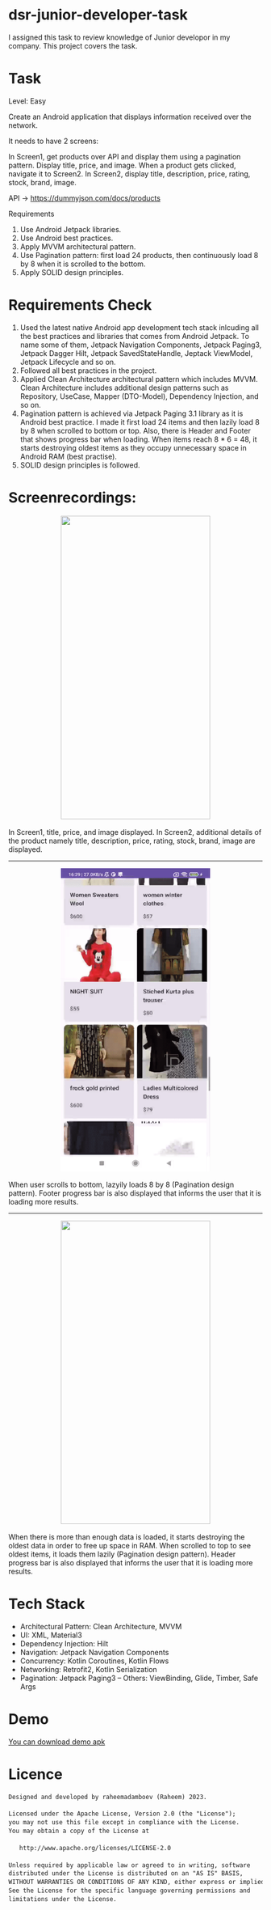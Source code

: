 # dsr-junior-developer-task

I assigned this task to review knowledge of Junior developor in my company. This project covers the task.

# Task

Level: Easy

Create an Android application that displays information received over the network.

It needs to have 2 screens:  

In Screen1, get products over API and display them using a pagination pattern. Display title, price, and image. When a product gets clicked, navigate it to Screen2. In Screen2, display title, description, price, rating, stock, brand, image.

API -> https://dummyjson.com/docs/products

Requirements

1. Use Android Jetpack libraries.
2. Use Android best practices.
3. Apply MVVM architectural pattern.
4. Use Pagination pattern: first load 24 products, then continuously load 8 by 8 when it is scrolled to the bottom.
5. Apply SOLID design principles.

# Requirements Check

1. Used the latest native Android app development tech stack inlcuding all the best practices and libraries that comes from Android Jetpack. To name some of them, Jetpack Navigation Components, Jetpack Paging3, Jetpack Dagger Hilt, Jetpack SavedStateHandle, Jeptack ViewModel, Jetpack Lifecycle and so on.
2. Followed all best practices in the project.
3. Applied Clean Architecture architectural pattern which includes MVVM. Clean Architecture includes additional design patterns such as Repository, UseCase, Mapper (DTO-Model), Dependency Injection, and so on.
4. Pagination pattern is achieved via Jetpack Paging 3.1 library as it is Android best practice. I made it first load 24 items and then lazily load 8 by 8 when scrolled to bottom or top. Also, there is Header and Footer that shows progress bar when loading. When items reach 8 * 6 = 48, it starts destroying oldest items as they occupy unnecessary space in Android RAM (best practise).
5. SOLID design principles is followed.

# Screenrecordings:

<p align="center">
    <img width="296" height="600" src="https://github.com/raheemadamboev/dsr-junior-developer-task/blob/master/banner_3.gif" >
</p>

In Screen1, title, price, and image displayed. In Screen2, additional details of the product namely title, description, price, rating, stock, brand, image are displayed.

---

<p align="center">
    <img width="296" height="600" src="https://github.com/raheemadamboev/dsr-junior-developer-task/blob/master/banner_1.gif" >
</p>

When user scrolls to bottom, lazyily loads 8 by 8 (Pagination design pattern). Footer progress bar is also displayed that informs the user that it is loading more results.

---

<p align="center">
    <img width="296" height="600" src="https://github.com/raheemadamboev/dsr-junior-developer-task/blob/master/banner_2.gif" >
</p>

When there is more than enough data is loaded, it starts destroying the oldest data in order to free up space in RAM. When scrolled to top to see oldest items, it loads them lazily (Pagination design pattern). Header progress bar is also displayed that informs the user that it is loading more results.

# Tech Stack

- Architectural Pattern: Clean Architecture, MVVM
- UI: XML, Material3
- Dependency Injection: Hilt
- Navigation: Jetpack Navigation Components
- Concurrency: Kotlin Coroutines, Kotlin Flows
- Networking: Retrofit2, Kotlin Serialization
- Pagination: Jetpack Paging3
– Others: ViewBinding, Glide, Timber, Safe Args

# Demo

<a href="https://github.com/raheemadamboev/dsr-junior-developer-task/blob/master/app-debug.apk">You can download demo apk</a>

# Licence

```xml
Designed and developed by raheemadamboev (Raheem) 2023.

Licensed under the Apache License, Version 2.0 (the "License");
you may not use this file except in compliance with the License.
You may obtain a copy of the License at

   http://www.apache.org/licenses/LICENSE-2.0

Unless required by applicable law or agreed to in writing, software
distributed under the License is distributed on an "AS IS" BASIS,
WITHOUT WARRANTIES OR CONDITIONS OF ANY KIND, either express or implied.
See the License for the specific language governing permissions and
limitations under the License.
```

